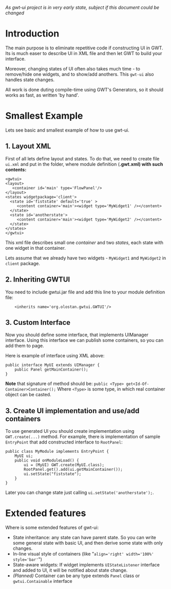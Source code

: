 _As gwt-ui project is in very early state, subject if this document could be changed_

# Introduction #

The main purpose is to eliminate repetitive code if constructing UI in GWT. Its is much easer to describe UI in XML file and then let GWT to build your interface.

Moreover, changing states of UI often also takes much time - to remove/hide one widgets, and to show/add anothers. This `gwt-ui` also handles state changes.

All work is done duting compile-time using GWT's Generators, so it should works as fast, as written 'by hand'.

# Smallest Example #

Lets see basic and smallest example of how to use gwt-ui.

## 1. Layout XML ##

First of all lets define layout and states. To do that, we need to create file `ui.xml` and put in the folder, where module definition (**.gwt.xml) with such contents:**

```
<gwtui>
<layout>
   <container id='main' type='FlowPanel'/>     
</layout>
<states widgetpackage='client'>
  <state id='fiststate' default='true' >
     <content container='main'><widget type='MyWidget1' /></content>
  </state>  
  <state id='anotherstate'>
     <content container='main'><widget type='MyWidget2' /></content>
  </state>
</states>
</gwtui>
```

This xml file describes small one _container_ and two _states_, each state with one widget in that container.

Lets assume that we already have two widgets - `MyWidget1` and `MyWidget2` in `client` package.

## 2. Inheriting GWTUI ##

You need to include gwtui.jar file and add this line to your module definition file:
```
	<inherits name='org.olostan.gwtui.GWTUI'/>
```

## 3. Custom Interface ##

Now you should define some interface, that implements UIManager interface. Using this interface we can publish some containers, so you can add them to page.

Here is example of interface using XML above:
```
public interface MyUI extends UIManager {
    public Panel getMainContainer();
}
```

**Note** that signature of method should be: `public <Type> get<Id-Of-Container>Container();`
Where `<Type>` is some type, in which real container object can be casted.

## 3. Create UI implementation and use/add containers ##

To use generated UI you should create implementation using `GWT.create(...)` method. For example, there is implementation of sample `EntryPoint` that add constructed interface to `RootPanel`:

```
public class MyModule implements EntryPoint {
    MyUI ui;
    public void onModuleLoad() {
        ui = (MyUI) GWT.create(MyUI.class);
        RootPanel.get().add(ui.getMainContainer());
        ui.setState("fiststate");        
    }
}
```

Later you can change state just calling `ui.setState('anotherstate');`.

# Extended features #

Where is some extended features of gwt-ui:
  * State inheritance: any state can have parent state. So you can write some general state with basic UI, and then derive some state with only changes.
  * In-line visual style of containers (like "`align='right' width='100%' style='bar'`")
  * State-aware widgets: If widget implements `UIStateListener` interface and added to UI, it will be notified about state change.
  * _(Planned)_ Container can be any type extends `Panel` class or `gwtui.Containable` interface